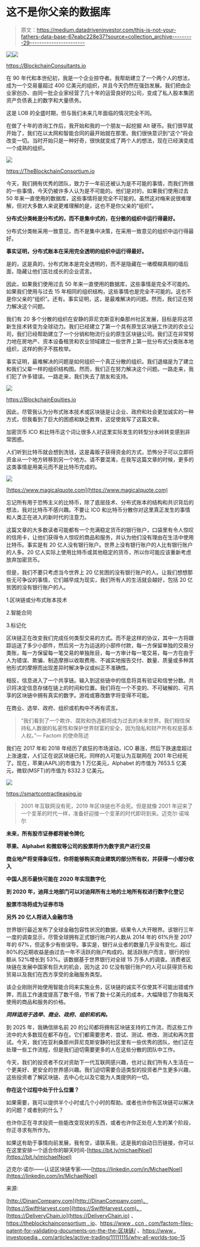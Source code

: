 # 这不是你父亲的数据库

> 原文：<https://medium.datadriveninvestor.com/this-is-not-your-fathers-data-base-67eabc228e37?source=collection_archive---------29----------------------->

[![](img/6c753d4812cd15d7b7ad4f9b2bb1fbc1.png)](http://www.track.datadriveninvestor.com/1B9E)![](img/51864ebb6f16d734067e087e3a2c0977.png)

https://BlockchainConsultants.io

在 90 年代和本世纪初，我是一个企业掠夺者。我帮助建立了一个两个人的想法，成为一个交易量超过 400 亿美元的组织，并且今天仍然在强劲发展。我们把由企业家创办、由同一批企业家经营了几十年的运营良好的公司，变成了私人股本集团资产负债表上的数字和大量债务。

这是 LOB 的全盛时期，但与我们未来几年面临的情况完全不同。

在做了十年的咨询工作后，我开始和我的一个朋友一起挖掘 Alt 硬币。我们很早就开始了，我们在以太网和智能合同的最开始就在那里。我们很快意识到“这个”将会改变一切。当时开始只是一种好奇，很快就变成了两个人的想法，现在已经演变成一个成熟的组织。

![](img/65b5e88e6f7161593bff4246a2ba7638.png)

https://TheBlockchainConsortium.io

今天，我们拥有优秀的团队，致力于一年前还被认为是不可能的事情，而我们所做的一些事情，今天仍被许多人认为是不可能的。他们是对的，如果我们使用过去 50 年来一直使用的数据库，这些事情将是完全不可能的。虽然这对梅来说很难理解，但对大多数人来说更难理解的是，这也不是你父亲的“组织”。

**分布式分类帐是分布式的，而不是集中式的，在分散的组织中运行得最好。**

分布式分类帐采用一致意见，而不是集中决策，在采用一致意见的组织中运行得最好。

**事实证明，分布式账本在采用完全透明的组织中运行得最好。**

是的，这是真的，分布式账本是完全透明的，而不是隐藏在一堵模糊真相的墙后面，隐藏让他们茁壮成长的企业谎言。

因此，如果我们使用过去 50 年来一直使用的数据库，这些事情是完全不可能的。如果我们使用与过去 15 年相同的组织结构，这些事情也是完全不可能的。这也不是你父亲的“组织”。还有。事实证明，这，是最难解决的问题。然而，我们正在努力解决这个问题。

我们有 20 多个分散的组织在安静的菲尼克斯亚利桑那州社区发展，目标是将这项新生技术转变为全球动力。我们已经建立了第一个具有原生区块链工作流的农业公司，我们已经帮助建立了一个分销和物流行业的原生区块链公司。我们正在非常努力地在房地产、资本设备租赁和农业领域建立一些世界上第一批分布式分类账本地组织，这样的例子不胜枚举。

事实证明，最难解决的问题是如何组织一个真正分散的组织。我们退缩是为了建立和我们父辈一样的组织结构图。然而，我们正在努力解决这个问题。一路走来，我们犯了许多错误。一路走来，我们失去了朋友和支持。

![](img/d61529cc19a2f251b4d17bb0c2e42b33.png)

https://BlockchainEquities.io

因此，尽管我认为分布式账本技术或区块链是让企业、政府和社会更加诚实的一种方式，但我看到了巨大的困惑和缺乏教育，这促使我写了这篇文章。

加密货币 ICO 和比特币这个词让很多人对这里实际发生的转型分水岭转变感到非常困惑。

人们听到比特币就会想到洗钱，这是毒贩子获得资金的方式，恐怖分子可以立即将资金从一个地方转移到另一个地方。请不要混淆，在我写这篇文章的时候，更多的这类事情是用美元而不是比特币完成的。

![](img/43ed1481ec5de01e3c91e3463870ef1b.png)

[https://www.magicalquote.com](https://www.magicalquote.com)

忘记所有用于恐怖主义的比特币，除了底层技术、分布式账本的结构和共识背后的想法，我对比特币不感兴趣。不要让 ICO 和比特币分散你对这里真正发生的事情和人类正在进入的新时代的注意力。

这篇文章的大多数读者可能都有一个充满稳定货币的银行账户，口袋里有令人惊叹的信用卡，让他们获得令人惊叹的商品和服务，并认为他们没有理由在生活中使用比特币。事实是有 20 亿人没有银行账户。世界上没有银行账户的人比有银行账户的人多。20 亿人实际上使用比特币或其他稳定的货币，所以你可能应该重新考虑放弃加密货币。

但是，我们不要只考虑当今世界上 20 亿贫困的没有银行账户的人。让我们想想那些无可争议的事情，它们越早成为现实，我们所有人的生活就会越好，包括 20 亿贫困的没有银行账户的人。

1.区块链或分布式账本技术

2.智能合同

3.标记化

区块链正在改变我们完成任何类型交易的方式。而不是这样的协议，其中一方将跟踪运送了多少小部件，然后另一方为运送的小部件付款，每一方保留单独的交易分类账，每一方保留每一笔交易的单独账目，每一方审计每一笔交易，每一方在由于人为错误、欺骗、制造摩擦以收取费用、不诚实地报告交付、数量、质量或多种其他形式的摩擦而出现差异时解决争议或纠正不准确性。

相反，信息进入了一个共享链。输入到这些链中的信息将具有验证和信誉分数。共识将决定信息存储在链上的时间和位置。我们将在一个不变的、不可破解的、可共享的区块链中拥有真实的数字。游戏或篡改数字将变得不可能。

在商业、选举、政府、组织或机构中不再有谎言。

> “我们看到了一个欺诈、腐败和伪造都将成为过去的未来世界。我们相信保持私人数据的私密性和保护世界财富的安全，因为隐私和财产所有权是基本人权。”— Factom 的使命陈述

我们在 2017 年和 2018 年经历了疯狂的市场波动，ICO 暴涨，然后下跌速度超过上涨速度，人们正在说区块链已死。同样的人可能认为互联网在 2001 年已经死了。现在，苹果(AAPL)的市值为 1 万亿美元，Alphabet 的市值为 7653.5 亿美元，微软(MSFT)的市值为 8332.3 亿美元。

![](img/0361fb109c3be841a1ef96b2ca49357c.png)

https://smartcontractleasing.io

> 2001 年互联网没有死，2019 年区块链也不会死。但是就像 2001 年迎来了一个变革的时代一样，准备好迎接一个变革的时代即将到来。迈克尔·诺埃尔

**未来，所有股市证券都将被令牌化**

**苹果、Alphabet 和微软等公司的股票将作为数字资产进行交易**

**商业地产将变得象征性，你将能够购买商业建筑的部分所有权，并获得一小部分收入**

**中国人民币最快可能在 2020 年实现数字化**

**到 2020 年，迪拜土地部门可以对迪拜所有土地的土地所有权进行数字化登记**

**股票市场将成为证券市场**

**另外 20 亿人将进入金融市场**

世界银行最近发布了全球金融包容性状况的数据，结果令人大开眼界。该银行三年一度的调查显示，尽管全球拥有正式银行账户的人数从 2014 年的 61%升至 2017 年的 67%，但这多少有些误导。事实是，银行从业者的数量几乎没有变化。超过 80%的近期收益是由过去一年不活跃的账户构成的。就活跃账户而言，银行的份额从 52%增长到 53%。该数据基于世界银行对全球 15 万多人的调查。消费者区块链在发展中国家有巨大的机会，因为这 20 亿没有银行账户的人可以获得货币和贸易以及我们在西方享受的金融服务类型。

该企业刚刚开始使用智能合同来实施业务，区块链的诚实不仅使其不可能出错或作弊，而且工作速度提高了数千倍，节省了数十亿美元的成本，大幅降低了你我每天使用的商品和服务的价格。

***同样适用于选举、商业、政府、组织和机构。***

到 2025 年，我确信排名前 20 的公司都将拥有区块链支持的工作流，而这些工作流中的大多数现在都不存在。它们都需要思考、尝试、测试、修改、测试和再次尝试。今天，我们在亚利桑那州菲尼克斯安静的社区里有一些优秀的团队，他们正在处理一些工作流程，但是我们迫切需要更多的人在这些分散的团队中工作。

今天，我们的投资者不仅对资助下一代互联网感兴趣，也对让我们所有人生活在一个更美好、更安全的世界感兴趣。我们迫切需要合适类型的投资者产生更多兴趣，这些投资者了解区块链、去中心化以及它能为人类提供的一切。

**你在这个过程中处于什么位置？**

如果需要，我可以提供半个小时或几个小时的帮助。或者也许你有区块链可以解决的问题？或者别的什么？

也许你正在寻求投资一些能改变现状的东西，或者也许你正处在人生的某个阶段，你正寻求有所作为。

如果这有助于事情向前发展，我有空，请联系我，这是我的自动日历链接，你可以在这里安排一个适合你的聊天时间-[https://bit.ly/michaelNoel](https://bit.ly/michaelNoel)

迈克尔·诺尔——认证区块链专家——[https://linkedin.com/in/MichaelNoel](https://linkedin.com/in/MichaelNoel)

来源:

[http://DinanCompany.com](http://DinanCompany.com)、[https://SwiftHarvest.com](https://SwiftHarvest.com)、 [https://DeliveryChain.io](https://DeliveryChain.io) 、[https://theblockchainconsortium . io](https://TheBlockchainConsortium.io)、[https://www . ccn . com/factom-files-patent-for-validating-documents-on-the-the-区块链/](https://www.ccn.com/factom-files-patent-for-validating-documents-on-the-blockchain/) 、[https://www . investopedia . com/articles/active-trading/11111115/why-all-worlds-top-15](https://www.investopedia.com/articles/active-trading/111115/why-all-worlds-top-10-companies-are-american.asp)